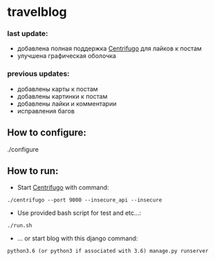 # travelblog

### last update:
- добавлена полная поддержка [Centrifugo](https://github.com/centrifugal/centrifugo/releases/) для лайков к постам
- улучшена графическая оболочка

### previous updates:
- добавлены карты к постам
- добавлены картинки к постам
- добавлены лайки и комментарии
- исправления багов

## How to configure:
./configure

## How to run:
- Start [Centrifugo](https://github.com/centrifugal/centrifugo/releases/) with command:
```
./centrifugo --port 9000 --insecure_api --insecure
```
- Use provided bash script for test and etc...:
```
./run.sh
```
- ... or start blog with this django command:
```
python3.6 (or python3 if associated with 3.6) manage.py runserver
```
